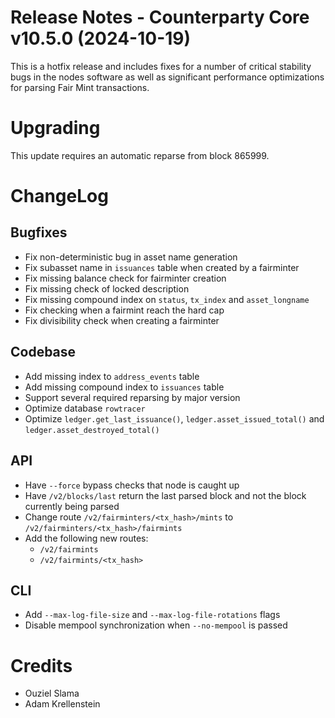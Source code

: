 # Release Notes - Counterparty Core v10.5.0 (2024-10-19)

This is a hotfix release and includes fixes for a number of critical stability bugs in the nodes software as well as significant performance optimizations for parsing Fair Mint transactions.

# Upgrading

This update requires an automatic reparse from block 865999.

# ChangeLog

## Bugfixes

- Fix non-deterministic bug in asset name generation
- Fix subasset name in `issuances` table when created by a fairminter
- Fix missing balance check for fairminter creation
- Fix missing check of locked description
- Fix missing compound index on `status`, `tx_index` and `asset_longname`
- Fix checking when a fairmint reach the hard cap
- Fix divisibility check when creating a fairminter

## Codebase

- Add missing index to `address_events` table
- Add missing compound index to `issuances` table
- Support several required reparsing by major version
- Optimize database `rowtracer`
- Optimize `ledger.get_last_issuance()`, `ledger.asset_issued_total()` and `ledger.asset_destroyed_total()`

## API

- Have `--force` bypass checks that node is caught up
- Have `/v2/blocks/last` return the last parsed block and not the block currently being parsed
- Change route `/v2/fairminters/<tx_hash>/mints` to `/v2/fairminters/<tx_hash>/fairmints`
- Add the following new routes:
    - `/v2/fairmints`
    - `/v2/fairmints/<tx_hash>`

## CLI

- Add `--max-log-file-size` and `--max-log-file-rotations` flags
- Disable mempool synchronization when `--no-mempool` is passed


# Credits

* Ouziel Slama
* Adam Krellenstein
